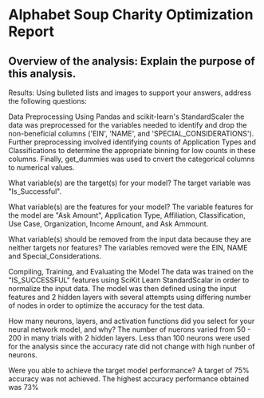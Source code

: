 # Alphabet Soup Charity Optimization Report

## Overview of the analysis: Explain the purpose of this analysis.

Results: Using bulleted lists and images to support your answers, address the following questions:

Data Preprocessing
Using Pandas and scikit-learn's StandardScaler the data was preprocessed for the variables needed to identify and drop the non-beneficial columns ('EIN', 'NAME', and 'SPECIAL_CONSIDERATIONS'). Further preprocessing involved identifying counts of Application Types and Classifications to determine the appropriate binning for low counts in these columns. Finally, get_dummies was used to cnvert the categorical columns to numerical values.

What variable(s) are the target(s) for your model?
The target variable was "Is_Successful".

What variable(s) are the features for your model?
The variable features for the model are "Ask Amount", Application Type, Affiliation, Classification, Use Case, Organization, Income Amount, and Ask Ammount.

What variable(s) should be removed from the input data because they are neither targets nor features?
The variables removed were the EIN, NAME and Special_Considerations.

Compiling, Training, and Evaluating the Model
The data was trained on the "IS_SUCCESSFUL" features using SciKit Learn StandardScalar in order to normalize the input data. The model was then defined using the input features and 2 hidden layers with several attempts using differing number of nodes in order to optimize the accuracy for the test data.

How many neurons, layers, and activation functions did you select for your neural network model, and why?
The number of nuerons varied from 50 - 200 in many trials with 2 hidden layers.  Less than 100 neurons were used for the analysis since the accuracy rate did not change with high nunber of neurons.

Were you able to achieve the target model performance?
A target of 75% accuracy was not achieved. The highest accuracy performance obtained was 73%
